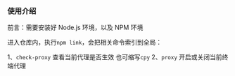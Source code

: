 ### 使用介绍

前言：需要安装好 Node.js 环境，以及 NPM 环境

进入仓库内，执行`npm link`，会把相关命令索引到全局：

1、`check-proxy` 查看当前代理是否生效 也可缩写`cpy`
2、`proxy` 开启或关闭当前终端代理
